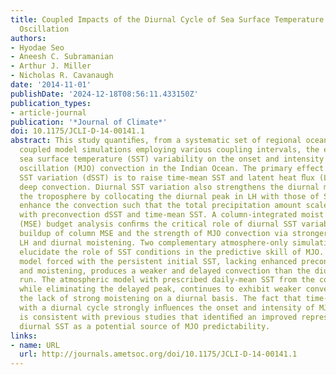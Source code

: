 ```yaml
---
title: Coupled Impacts of the Diurnal Cycle of Sea Surface Temperature on the Madden–Julian
  Oscillation
authors:
- Hyodae Seo
- Aneesh C. Subramanian
- Arthur J. Miller
- Nicholas R. Cavanaugh
date: '2014-11-01'
publishDate: '2024-12-18T08:56:11.433150Z'
publication_types:
- article-journal
publication: '*Journal of Climate*'
doi: 10.1175/JCLI-D-14-00141.1
abstract: This study quantiﬁes, from a systematic set of regional ocean–atmosphere
  coupled model simulations employing various coupling intervals, the effect of subdaily
  sea surface temperature (SST) variability on the onset and intensity of Madden–Julian
  oscillation (MJO) convection in the Indian Ocean. The primary effect of diurnal
  SST variation (dSST) is to raise time-mean SST and latent heat ﬂux (LH) prior to
  deep convection. Diurnal SST variation also strengthens the diurnal moistening of
  the troposphere by collocating the diurnal peak in LH with those of SST. Both effects
  enhance the convection such that the total precipitation amount scales quasi-linearly
  with preconvection dSST and time-mean SST. A column-integrated moist static energy
  (MSE) budget analysis conﬁrms the critical role of diurnal SST variability in the
  buildup of column MSE and the strength of MJO convection via stronger time-mean
  LH and diurnal moistening. Two complementary atmosphere-only simulations further
  elucidate the role of SST conditions in the predictive skill of MJO. The atmospheric
  model forced with the persistent initial SST, lacking enhanced preconvection warming
  and moistening, produces a weaker and delayed convection than the diurnally coupled
  run. The atmospheric model with prescribed daily-mean SST from the coupled run,
  while eliminating the delayed peak, continues to exhibit weaker convection due to
  the lack of strong moistening on a diurnal basis. The fact that time-evolving SST
  with a diurnal cycle strongly inﬂuences the onset and intensity of MJO convection
  is consistent with previous studies that identiﬁed an improved representation of
  diurnal SST as a potential source of MJO predictability.
links:
- name: URL
  url: http://journals.ametsoc.org/doi/10.1175/JCLI-D-14-00141.1
---
```

